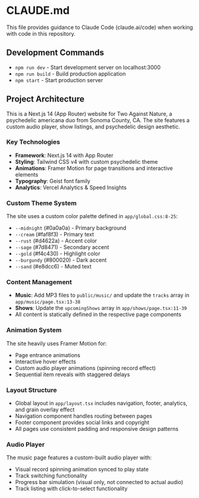 # CLAUDE.md

This file provides guidance to Claude Code (claude.ai/code) when working with code in this repository.

## Development Commands

- `npm run dev` - Start development server on localhost:3000
- `npm run build` - Build production application
- `npm start` - Start production server

## Project Architecture

This is a Next.js 14 (App Router) website for Two Against Nature, a psychedelic americana duo from Sonoma County, CA. The site features a custom audio player, show listings, and psychedelic design aesthetic.

### Key Technologies
- **Framework**: Next.js 14 with App Router
- **Styling**: Tailwind CSS v4 with custom psychedelic theme
- **Animations**: Framer Motion for page transitions and interactive elements
- **Typography**: Geist font family
- **Analytics**: Vercel Analytics & Speed Insights

### Custom Theme System
The site uses a custom color palette defined in `app/global.css:8-25`:
- `--midnight` (#0a0a0a) - Primary background
- `--cream` (#faf8f3) - Primary text
- `--rust` (#d4622a) - Accent color
- `--sage` (#7d8471) - Secondary accent
- `--gold` (#f4c430) - Highlight color
- `--burgundy` (#800020) - Dark accent
- `--sand` (#e8dcc6) - Muted text

### Content Management
- **Music**: Add MP3 files to `public/music/` and update the `tracks` array in `app/music/page.tsx:13-38`
- **Shows**: Update the `upcomingShows` array in `app/shows/page.tsx:11-39`
- All content is statically defined in the respective page components

### Animation System
The site heavily uses Framer Motion for:
- Page entrance animations
- Interactive hover effects
- Custom audio player animations (spinning record effect)
- Sequential item reveals with staggered delays

### Layout Structure
- Global layout in `app/layout.tsx` includes navigation, footer, analytics, and grain overlay effect
- Navigation component handles routing between pages
- Footer component provides social links and copyright
- All pages use consistent padding and responsive design patterns

### Audio Player
The music page features a custom-built audio player with:
- Visual record spinning animation synced to play state
- Track switching functionality
- Progress bar simulation (visual only, not connected to actual audio)
- Track listing with click-to-select functionality